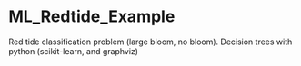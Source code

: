 # ML_Redtide_Example
Red tide classification problem (large bloom, no bloom). Decision trees with python (scikit-learn, and graphviz)
